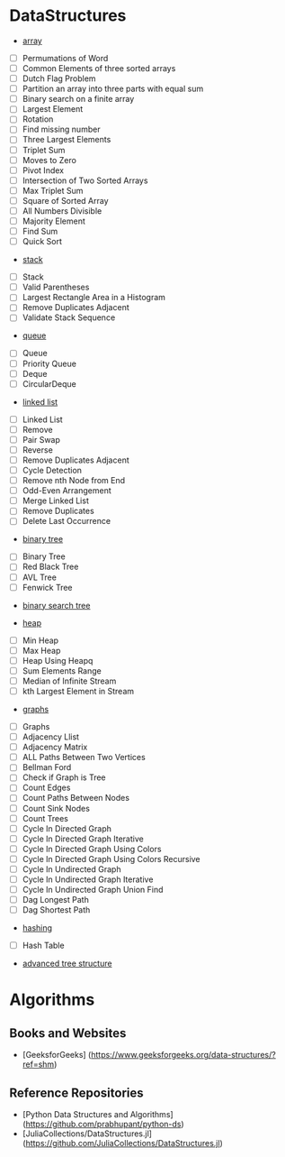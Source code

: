 # DataStructures

* [array]()
- [ ] Permumations of Word
- [ ] Common Elements of three sorted arrays
- [ ] Dutch Flag Problem
- [ ] Partition an array into three parts with equal sum
- [ ] Binary search on a finite array
- [ ] Largest Element
- [ ] Rotation
- [ ] Find missing number
- [ ] Three Largest Elements
- [ ] Triplet Sum
- [ ] Moves to Zero
- [ ] Pivot Index
- [ ] Intersection of Two Sorted Arrays
- [ ] Max Triplet Sum
- [ ] Square of Sorted Array
- [ ] All Numbers Divisible
- [ ] Majority Element
- [ ] Find Sum
- [ ] Quick Sort

* [stack]()
- [ ] Stack
- [ ] Valid Parentheses
- [ ] Largest Rectangle Area in a Histogram
- [ ] Remove Duplicates Adjacent
- [ ] Validate Stack Sequence

* [queue]()
- [ ] Queue
- [ ] Priority Queue
- [ ] Deque
- [ ] CircularDeque

* [linked list]()
- [ ] Linked List
- [ ] Remove
- [ ] Pair Swap
- [ ] Reverse
- [ ] Remove Duplicates Adjacent
- [ ] Cycle Detection
- [ ] Remove nth Node from End
- [ ] Odd-Even Arrangement
- [ ] Merge Linked List
- [ ] Remove Duplicates
- [ ] Delete Last Occurrence

* [binary tree]()
- [ ] Binary Tree
- [ ] Red Black Tree
- [ ] AVL Tree
- [ ] Fenwick Tree

* [binary search tree]()

* [heap]()
- [ ] Min Heap
- [ ] Max Heap
- [ ] Heap Using Heapq
- [ ] Sum Elements Range
- [ ] Median of Infinite Stream
- [ ] kth Largest Element in Stream

* [graphs]()
- [ ] Graphs
- [ ] Adjacency Llist
- [ ] Adjacency Matrix
- [ ] ALL Paths Between Two Vertices 
- [ ] Bellman Ford
- [ ] Check if Graph is Tree
- [ ] Count Edges
- [ ] Count Paths Between Nodes
- [ ] Count Sink Nodes
- [ ] Count Trees
- [ ] Cycle In Directed Graph
- [ ] Cycle In Directed Graph Iterative
- [ ] Cycle In Directed Graph Using Colors
- [ ] Cycle In Directed Graph Using Colors Recursive
- [ ] Cycle In Undirected Graph
- [ ] Cycle In Undirected Graph Iterative
- [ ] Cycle In Undirected Graph Union Find
- [ ] Dag Longest Path
- [ ] Dag Shortest Path

* [hashing]()
- [ ] Hash Table

* [advanced tree structure]()

# Algorithms


## Books and Websites
* [GeeksforGeeks] (https://www.geeksforgeeks.org/data-structures/?ref=shm)


## Reference Repositories

* [Python Data Structures and Algorithms] (https://github.com/prabhupant/python-ds)
* [JuliaCollections/DataStructures.jl] (https://github.com/JuliaCollections/DataStructures.jl) 




